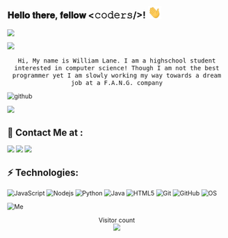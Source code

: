 <h2> 𝐇𝐞𝐥𝐥𝐨 𝐭𝐡𝐞𝐫𝐞, 𝐟𝐞𝐥𝐥𝐨𝐰 <𝚌𝚘𝚍𝚎𝚛𝚜/>! <img src="https://raw.githubusercontent.com/ABSphreak/ABSphreak/master/gifs/Hi.gif" width="30px"></h2>
<img align='center' src='https://user-images.githubusercontent.com/5713670/87202985-820dcb80-c2b6-11ea-9f56-7ec461c497c3.gif' width='200"'>

<p align="left"><img width=50% src="https://wompampsupport.azureedge.net/fetchimage?siteId=7575&v=2&jpgQuality=100&width=700&url=https%3A%2F%2Fi.kym-cdn.com%2Fentries%2Ficons%2Ffacebook%2F000%2F021%2F807%2Fig9OoyenpxqdCQyABmOQBZDI0duHk2QZZmWg2Hxd4ro.jpg"></p>


<p align="center"> <samp>Hi, My name is William Lane. I am a highschool student interested in computer science! Though I am not the best programmer yet I am slowly working my way towards a dream job at a F.A.N.G. company</samp> 

![github](https://github-readme-stats.vercel.app/api?username=willdoescode&show_icons=true&hide_border=false&line_height=20&title_color=f69673&icon_color=1b93c9&show_owner=true)

  
<a href="top langs"><img src="https://github-readme-stats.vercel.app/api/top-langs/?username=aemmadi&hide=TeX&layout=compact"></a>
<br/>
## 📣 Contact Me at : <br/>
<a href="https://instagram.com/willdoescode"><img src="https://img.shields.io/badge/instagram-E4405F.svg?style=for-the-badge&logo=instagram&logoColor=white"/></a>
<a href="https://twitter.com/willdoescode"><img src="https://img.shields.io/badge/twitter-1DA1F2.svg?style=for-the-badge&logo=twitter&logoColor=white"/></a>
<a href="mailto:williamlane923@gmail.com"><img src="https://img.shields.io/badge/-williamlane923@gmail.com-c14438?style=flat-square&logo=Gmail&logoColor=white&link=mailto:williamlane923@gmail.com"/></a>

## ⚡️ Technologies: <br>
![JavaScript](https://img.shields.io/badge/-JavaScript-black?style=flat-square&logo=javascript)
![Nodejs](https://img.shields.io/badge/-Nodejs-black?style=flat-square&logo=Node.js)
![Python](https://img.shields.io/badge/-Python-black?style=flat-square&logo=Python)
![Java](https://img.shields.io/badge/-java-E34A86?style=flat-square&logo=java)
![HTML5](https://img.shields.io/badge/-HTML5-E34F26?style=flat-square&logo=html5&logoColor=white)
![Git](https://img.shields.io/badge/-Git-black?style=flat-square&logo=git)
![GitHub](https://img.shields.io/badge/-GitHub-181717?style=flat-square&logo=github)
![OS](https://img.shields.io/badge/OS-macOS-informational?style=flat-square&logo=apple&logoColor=white)
<br/>

![Me](https://raw.githubusercontent.com/willdoescode/willdoescode/master/willdoescode.JPG)

<p align="center"> 
  Visitor count<br>
  <img src="https://profile-counter.glitch.me/willdoescode/count.svg" />
</p>
